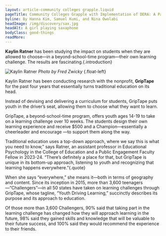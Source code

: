 ```yaml
---
layout: article-community colleges grapple.liquid
pageTitle: Community Colleges Grapple with Implementation of DERA: A Paradigm Shift in Developmental Education
byline: By Hanna Kim, Samuel Kumi, and Nina Owolabi
headImage: /img/discovery/sax.jpg
headAlt: A girl playing saxaphone
bodyClass: good-things
readMore: 
---
```

<ilw-content width="page">

**Kaylin Ratner** has been studying the impact on students when they are allowed to choose—in a beyond-school-time program—their own learning challenge. The results are fascinating.{.introduction}

![Kaylin Ratner](/img/discovery/ratner.jpg) 
*Photo by Fred Zwicky* {.float-left}

Kaylin Ratner has been conducting research with the nonprofit, **GripTape** for the past four years that essentially turns traditional education on its head.

Instead of devising and delivering a curriculum for students, GripTape puts youth in the driver’s seat, allowing them to choose what they want to learn.

GripTape, a beyond-school-time program, offers youth ages 14-19 to take on a learning challenge over 10 weeks. The students design their own learning experience and receive $500 and a Champion—essentially a cheerleader and encourage —to support them along the way.

Traditional education uses a top-down approach, where we say this is what you need to know,” says Ratner, an assistant professor in Educational Psychology in the College of Education and a Public Engagement Faculty Fellow in 2023-24. “There’s definitely a place for that, but GripTape is unique in its bottom-up approach, listening to youth and recognizing that learning happens everywhere.”{.quote}

When she says “everywhere,” she means it—both in terms of geography and content. Since its inception in 2015, more than 3,600 teenagers—“Challengers”—in all 50 states have taken on learning challenges through GripTape, whose tagline, “Youth Driving Learning,” succinctly describes its purpose and its approach to education.

Of those more than 3,600 Challengers, 90% said that taking part in the learning challenge has changed how they will approach learning in the future, 98% said they gained skills and knowledge that will be valuable to their future success, and 100% said they would recommend the experience to their friends.

</ilw-content>
